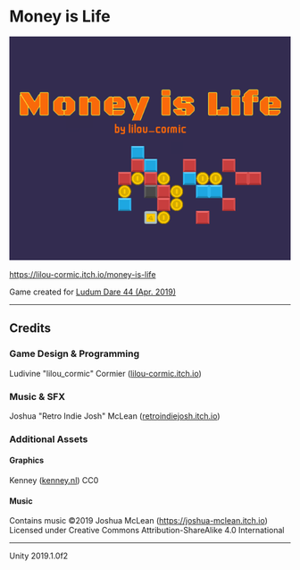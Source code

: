 # Money is Life

![](Ludum%20Dare%2044/Cover.png)

https://lilou-cormic.itch.io/money-is-life

Game created for [Ludum Dare 44 (Apr. 2019)](https://ldjam.com/events/ludum-dare/44/money-is-life)

---

## Credits

### Game Design & Programming

Ludivine "lilou_cormic" Cormier ([lilou-cormic.itch.io](https://lilou-cormic.itch.io/))

### Music & SFX

Joshua "Retro Indie Josh" McLean ([retroindiejosh.itch.io](https://retroindiejosh.itch.io/))

### Additional Assets

#### Graphics

Kenney ([kenney.nl](https://www.kenney.nl/)) CC0

#### Music

Contains music ©2019 Joshua McLean (https://joshua-mclean.itch.io)  
Licensed under Creative Commons Attribution-ShareAlike 4.0 International

---

Unity 2019.1.0f2
